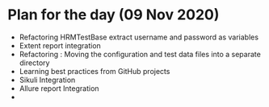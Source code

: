 # Plan for the day  (09 Nov 2020)

   * Refactoring HRMTestBase extract username and password as variables
   * Extent report integration 
   * Refactoring : Moving the configuration and test data files into a separate directory 
   * Learning best practices from GitHub projects 
   * Sikuli Integration 
   * Allure report Integration 
   * 
